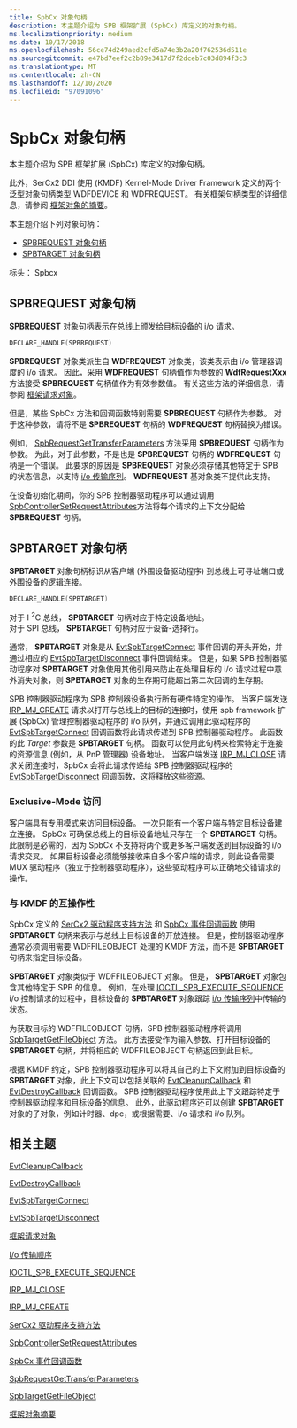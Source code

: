 ```yaml
---
title: SpbCx 对象句柄
description: 本主题介绍为 SPB 框架扩展 (SpbCx) 库定义的对象句柄。
ms.localizationpriority: medium
ms.date: 10/17/2018
ms.openlocfilehash: 56ce74d249aed2cfd5a74e3b2a20f762536d511e
ms.sourcegitcommit: e47bd7eef2c2b89e3417d7f2dceb7c03d894f3c3
ms.translationtype: MT
ms.contentlocale: zh-CN
ms.lasthandoff: 12/10/2020
ms.locfileid: "97091096"
---
```

# <a name="spbcx-object-handles"></a>SpbCx 对象句柄

本主题介绍为 SPB 框架扩展 (SpbCx) 库定义的对象句柄。

此外，SerCx2 DDI 使用 (KMDF) Kernel-Mode Driver Framework 定义的两个泛型对象句柄类型 WDFDEVICE 和 WDFREQUEST。
有关框架句柄类型的详细信息，请参阅 [框架对象的摘要](../wdf/summary-of-framework-objects.md)。

本主题介绍下列对象句柄：

* [SPBREQUEST 对象句柄](#spbrequest-object-handle)
* [SPBTARGET 对象句柄](#spbtarget-object-handle)

标头： Spbcx

## <a name="spbrequest-object-handle"></a>SPBREQUEST 对象句柄

**SPBREQUEST** 对象句柄表示在总线上颁发给目标设备的 i/o 请求。

```cpp
DECLARE_HANDLE(SPBREQUEST)
```

**SPBREQUEST** 对象类派生自 **WDFREQUEST** 对象类，该类表示由 i/o 管理器调度的 i/o 请求。
因此，采用 **WDFREQUEST** 句柄值作为参数的 **WdfRequestXxx** 方法接受 **SPBREQUEST** 句柄值作为有效参数值。
有关这些方法的详细信息，请参阅 [框架请求对象](../wdf/framework-request-objects.md)。

但是，某些 SpbCx 方法和回调函数特别需要 **SPBREQUEST** 句柄作为参数。
对于这种参数，请将不是 **SPBREQUEST** 句柄的 **WDFREQUEST** 句柄替换为错误。

例如， [SpbRequestGetTransferParameters](/windows-hardware/drivers/ddi/spbcx/nf-spbcx-spbrequestgettransferparameters) 方法采用 **SPBREQUEST** 句柄作为参数。
为此，对于此参数，不是也是 **SPBREQUEST** 句柄的 **WDFREQUEST** 句柄是一个错误。
此要求的原因是 **SPBREQUEST** 对象必须存储其他特定于 SPB 的状态信息，以支持 [i/o 传输序列](./i-o-transfer-sequences.md)。
**WDFREQUEST** 基对象类不提供此支持。

在设备初始化期间，你的 SPB 控制器驱动程序可以通过调用 [SpbControllerSetRequestAttributes](/windows-hardware/drivers/ddi/spbcx/nf-spbcx-spbcontrollersetrequestattributes)方法将每个请求的上下文分配给 **SPBREQUEST** 句柄。
  
## <a name="spbtarget-object-handle"></a>SPBTARGET 对象句柄

**SPBTARGET** 对象句柄标识从客户端 (外围设备驱动程序) 到总线上可寻址端口或外围设备的逻辑连接。

   ```cpp
   DECLARE_HANDLE(SPBTARGET)
   ```

对于 I <sup>2</sup>C 总线， **SPBTARGET** 句柄对应于特定设备地址。  
对于 SPI 总线， **SPBTARGET** 句柄对应于设备-选择行。

通常， **SPBTARGET** 对象是从 [EvtSpbTargetConnect](/windows-hardware/drivers/ddi/spbcx/nc-spbcx-evt_spb_target_connect) 事件回调的开头开始，并通过相应的 [EvtSpbTargetDisconnect](/windows-hardware/drivers/ddi/spbcx/nc-spbcx-evt_spb_target_disconnect) 事件回调结束。 但是，如果 SPB 控制器驱动程序对 **SPBTARGET** 对象使用其他引用来防止在处理目标的 i/o 请求过程中意外消失对象，则 **SPBTARGET** 对象的生存期可能超出第二次回调的生存期。

SPB 控制器驱动程序为 SPB 控制器设备执行所有硬件特定的操作。
当客户端发送 [IRP_MJ_CREATE](../ifs/irp-mj-create.md) 请求以打开与总线上的目标的连接时，使用 spb framework 扩展 (SpbCx) 管理控制器驱动程序的 i/o 队列，并通过调用此驱动程序的 [EvtSpbTargetConnect](/windows-hardware/drivers/ddi/spbcx/nc-spbcx-evt_spb_target_connect) 回调函数将此请求传递到 SPB 控制器驱动程序。
此函数的此 _Target_ 参数是 **SPBTARGET** 句柄。
函数可以使用此句柄来检索特定于连接的资源信息 (例如，从 PnP 管理器) 设备地址。
当客户端发送 [IRP_MJ_CLOSE](../kernel/irp-mj-close.md) 请求关闭连接时，SpbCx 会将此请求传递给 SPB 控制器驱动程序的 [EvtSpbTargetDisconnect](/windows-hardware/drivers/ddi/spbcx/nc-spbcx-evt_spb_target_disconnect) 回调函数，这将释放这些资源。

### <a name="exclusive-mode-access"></a>Exclusive-Mode 访问

客户端具有专用模式来访问目标设备。 一次只能有一个客户端与特定目标设备建立连接。
SpbCx 可确保总线上的目标设备地址只存在一个 **SPBTARGET** 句柄。
此限制是必需的，因为 SpbCx 不支持将两个或更多客户端发送到目标设备的 i/o 请求交叉。
如果目标设备必须能够接收来自多个客户端的请求，则此设备需要 MUX 驱动程序（独立于控制器驱动程序），这些驱动程序可以正确地交错请求的操作。

### <a name="interoperability-with-kmdf"></a>与 KMDF 的互操作性

SpbCx 定义的 [SerCx2 驱动程序支持方法](/windows-hardware/drivers/ddi/sercx/#functions) 和 [SpbCx 事件回调函数](/previous-versions/hh450911(v=vs.85)) 使用 **SPBTARGET** 句柄来表示与总线上目标设备的开放连接。
但是，控制器驱动程序通常必须调用需要 WDFFILEOBJECT 处理的 KMDF 方法，而不是 **SPBTARGET** 句柄来指定目标设备。

**SPBTARGET** 对象类似于 WDFFILEOBJECT 对象。 但是， **SPBTARGET** 对象包含其他特定于 SPB 的信息。
例如，在处理 [IOCTL_SPB_EXECUTE_SEQUENCE](https://msdn.microsoft.com/library/windows/hardware/hh450857) i/o 控制请求的过程中，目标设备的 **SPBTARGET** 对象跟踪 [i/o 传输序列](./i-o-transfer-sequences.md)中传输的状态。

为获取目标的 WDFFILEOBJECT 句柄，SPB 控制器驱动程序将调用 [SpbTargetGetFileObject](/windows-hardware/drivers/ddi/spbcx/nf-spbcx-spbtargetgetfileobject) 方法。
此方法接受作为输入参数、打开目标设备的 **SPBTARGET** 句柄，并将相应的 WDFFILEOBJECT 句柄返回到此目标。

根据 KMDF 约定，SPB 控制器驱动程序可以将其自己的上下文附加到目标设备的 **SPBTARGET** 对象，此上下文可以包括关联的 [EvtCleanupCallback](/windows-hardware/drivers/ddi/wdfobject/nc-wdfobject-evt_wdf_object_context_cleanup) 和 [EvtDestroyCallback](/windows-hardware/drivers/ddi/wdfobject/nc-wdfobject-evt_wdf_object_context_destroy) 回调函数。
SPB 控制器驱动程序使用此上下文跟踪特定于控制器驱动程序和目标设备的信息。
此外，此驱动程序还可以创建 **SPBTARGET** 对象的子对象，例如计时器、dpc，或根据需要、i/o 请求和 i/o 队列。

## <a name="related-topics"></a>相关主题

[EvtCleanupCallback](/windows-hardware/drivers/ddi/wdfobject/nc-wdfobject-evt_wdf_object_context_cleanup)

[EvtDestroyCallback](/windows-hardware/drivers/ddi/wdfobject/nc-wdfobject-evt_wdf_object_context_destroy)

[EvtSpbTargetConnect](/windows-hardware/drivers/ddi/spbcx/nc-spbcx-evt_spb_target_connect)

[EvtSpbTargetDisconnect](/windows-hardware/drivers/ddi/spbcx/nc-spbcx-evt_spb_target_disconnect)

[框架请求对象](../wdf/framework-request-objects.md)

[I/o 传输顺序](./i-o-transfer-sequences.md)

[IOCTL_SPB_EXECUTE_SEQUENCE](https://msdn.microsoft.com/library/windows/hardware/hh450857)

[IRP_MJ_CLOSE](../kernel/irp-mj-close.md)

[IRP_MJ_CREATE](../ifs/irp-mj-create.md)

[SerCx2 驱动程序支持方法](/windows-hardware/drivers/sercx)

[SpbControllerSetRequestAttributes](/windows-hardware/drivers/ddi/spbcx/nf-spbcx-spbcontrollersetrequestattributes)

[SpbCx 事件回调函数](/previous-versions/hh450911(v=vs.85))

[SpbRequestGetTransferParameters](/windows-hardware/drivers/ddi/spbcx/nf-spbcx-spbrequestgettransferparameters)

[SpbTargetGetFileObject](/windows-hardware/drivers/ddi/spbcx/nf-spbcx-spbtargetgetfileobject)

[框架对象摘要](../wdf/summary-of-framework-objects.md)